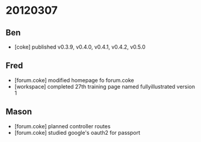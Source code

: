 # 20120307

## Ben
- [coke] published v0.3.9, v0.4.0, v0.4.1, v0.4.2, v0.5.0



## Fred
- [forum.coke] modified homepage fo forum.coke
- [workspace] completed 27th training page named fullyillustrated version 1



## Mason
- [forum.coke] planned controller routes
- [forum.coke] studied google's oauth2 for passport
